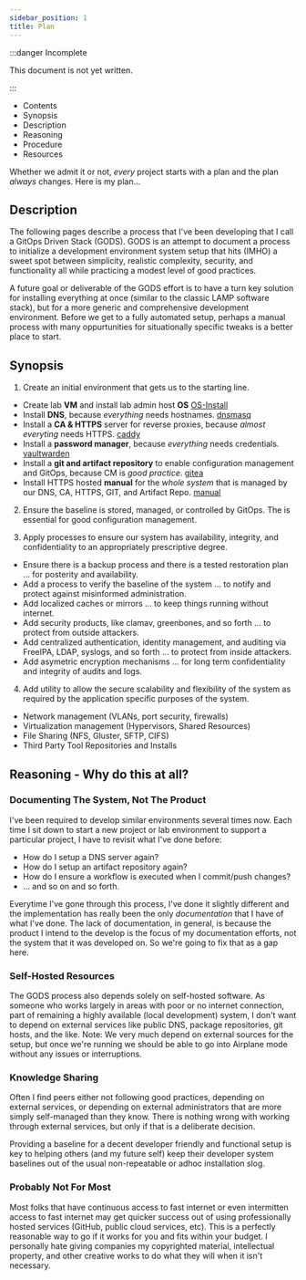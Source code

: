 ```yaml
---
sidebar_position: 1
title: Plan
---
```



:::danger Incomplete

This document is not yet written.

:::

- Contents
- Synopsis
- Description
- Reasoning
- Procedure
- Resources

Whether we admit it or not, *every* project starts with a plan and the plan *always* changes. Here is my plan...

## Description

The following pages describe a process that I've been developing that I call a GitOps Driven Stack (GODS). GODS is an attempt to document a process to initialize a development environment system setup that hits (IMHO) a sweet spot between simplicity, realistic complexity, security, and functionality all while practicing a modest level of good practices.

A future goal or deliverable of the GODS effort is to have a turn key solution for installing everything at once (similar to the classic LAMP software stack), but for a more generic and comprehensive development environment. Before we get to a fully automated setup, perhaps a manual process with many oppurtunities for situationally specific tweaks is a better place to start.

## Synopsis

1. Create an initial environment that gets us to the starting line.

  - Create lab **VM** and install lab admin host **OS** [OS-Install](./initial/os_install)
  - Install **DNS**, because *everything* needs hostnames. [dnsmasq](./initial/dnsmasq)
  - Install a **CA & HTTPS** server for reverse proxies, because *almost everyting* needs HTTPS. [caddy](./initial/caddy)
  - Install a **password manager**, because *everything* needs credentials. [vaultwarden](./initial/words)
  - Install a **git and artifact repository** to enable configuration management and GitOps, because CM is *good practice*. [gitea](./initial/gitea)
  - Install HTTPS hosted **manual** for the *whole system* that is managed by our DNS, CA, HTTPS, GIT, and Artifact Repo. [manual](./docs)

2. Ensure the baseline is stored, managed, or controlled by GitOps. The is essential for good configuration management.

3. Apply processes to ensure our system has availability, integrity, and confidentiality to an appropriately prescriptive degree.

  - Ensure there is a backup process and there is a tested restoration plan ... for posterity and availability.
  - Add a process to verify the baseline of the system ... to notify and protect against misinformed administration.
  - Add localized caches or mirrors ... to keep things running without internet.
  - Add security products, like clamav, greenbones, and so forth ... to protect from outside attackers.
  - Add centralized authentication, identity management, and auditing via FreeIPA, LDAP, syslogs, and so forth ... to protect from inside attackers.
  - Add asymetric encryption mechanisms ... for long term confidentiality and integrity of audits and logs.

4. Add utility to allow the secure scalability and flexibility of the system as required by the application specific purposes of the system.

  - Network management (VLANs, port security, firewalls)
  - Virtualization management (Hypervisors, Shared Resources)
  - File Sharing (NFS, Gluster, SFTP, CIFS)
  - Third Party Tool Repositories and Installs

## Reasoning - Why do this at all? 

### Documenting The System, Not The Product

I've been required to develop similar environments several times now. Each time I sit down to start a new project or lab environment to support a particular project, I have to revisit what I've done before:

- How do I setup a DNS server again?
- How do I setup an artifact repository again?
- How do I ensure a workflow is executed when I commit/push changes?
- ... and so on and so forth.

Everytime I've gone through this process, I've done it slightly different and the implementation has really been the only _documentation_ that I have of what I've done. The lack of documentation, in general, is because the product I intend to the develop is the focus of my documentation efforts, not the system that it was developed on. So we're going to fix that as a gap here.

### Self-Hosted Resources

The GODS process also depends solely on self-hosted software. As someone who works largely in areas with poor or no internet connection, part of remaining a highly available (local development) system, I don't want to depend on external services like public DNS, package repositories, git hosts, and the like. Note: We very much depend on external sources for the setup, but once we're running we should be able to go into Airplane mode without any issues or interruptions.

### Knowledge Sharing

Often I find peers either not following good practices, depending on external services, or depending on external administrators that are more simply self-managed than they know. There is nothing wrong with working through external services, but only if that is a deliberate decision.

Providing a baseline for a decent developer friendly and functional setup is key to helping others (and my future self) keep their developer system baselines out of the usual non-repeatable or adhoc installation slog.

### Probably Not For Most

Most folks that have continuous access to fast internet or even intermitten access to fast internet may get quicker success out of using professionally hosted services (GitHub, public cloud services, etc). This is a perfectly reasonable way to go if it works for you and fits within your budget. I personally hate giving companies my copyrighted material, intellectual property, and other creative works to do what they will when it isn't necessary.